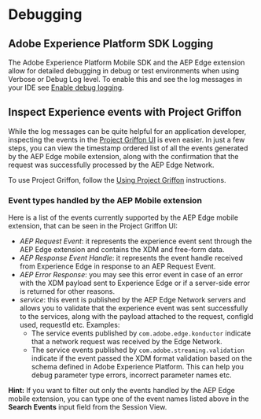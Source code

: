 # Debugging

## Adobe Experience Platform SDK Logging

The Adobe Experience Platform Mobile SDK and the AEP Edge extension allow for detailed debugging in debug or test environments when using Verbose or Debug Log level. To enable this and see the log messages in your IDE see [Enable debug logging](https://aep-sdks.gitbook.io/docs/getting-started/enable-debug-logging).

## Inspect Experience events with Project Griffon

While the log messages can be quite helpful for an application developer, inspecting the events in the [Project Griffon UI](https://experience.adobe.com/griffon/) is even easier. In just a few steps, you can view the timestamp ordered list of all the events generated by the AEP Edge mobile extension, along with the confirmation that the request was successfully processed by the AEP Edge Network.

To use Project Griffon, follow the [Using Project Griffon](https://aep-sdks.gitbook.io/docs/beta/project-griffon/using-project-griffon) instructions.

### Event types handled by the AEP Mobile extension

Here is a list of the events currently supported by the AEP Edge mobile extension, that can be seen in the Project Griffon UI:

* _AEP Request Event_: it represents the experience event sent through the AEP Edge extension and contains the XDM and free-form data.
* _AEP Response Event Handle_: it represents the event handle received from Experience Edge in response to an AEP Request Event.
* _AEP Error Response_: you may see this error event in case of an error with the XDM payload sent to Experience Edge or if a server-side error is returned for other reasons.
* _service_: this event is published by the AEP Edge Network servers and allows you to validate that the experience event was sent successfully to the services, along with the payload attached to the request, configId used, requestId etc. Examples:
  * The service events published by `com.adobe.edge.konductor` indicate that a network request was received by the Edge Network.
  * The service events published by `com.adobe.streaming.validation` indicate if the event passed the XDM format validation based on the schema defined in Adobe Experience Platform. This can help you debug parameter type errors, incorrect parameter names etc.

**Hint:** If you want to filter out only the events handled by the AEP Edge mobile extension, you can type one of the event names listed above in the **Search Events** input field from the Session View.

